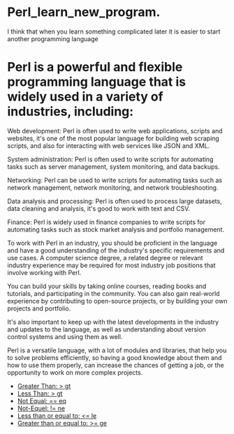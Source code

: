 # Perl_learn_new_program.
I think that when you learn something complicated later it is easier to start another programming language

# Perl is a powerful and flexible programming language that is widely used in a variety of industries, including:

Web development: Perl is often used to write web applications, scripts and websites, it's one of the most popular language for building web scraping scripts, and also for interacting with web services like JSON and XML.

System administration: Perl is often used to write scripts for automating tasks such as server management, system monitoring, and data backups.

Networking: Perl can be used to write scripts for automating tasks such as network management, network monitoring, and network troubleshooting.

Data analysis and processing: Perl is often used to process large datasets, data cleaning and analysis, it's good to work with text and CSV.

Finance: Perl is widely used in finance companies to write scripts for automating tasks such as stock market analysis and portfolio management.

To work with Perl in an industry, you should be proficient in the language and have a good understanding of the industry's specific requirements and use cases. A computer science degree, a related degree or relevant industry experience may be required for most industry job positions that involve working with Perl.

You can build your skills by taking online courses, reading books and tutorials, and participating in the community. You can also gain real-world experience by contributing to open-source projects, or by building your own projects and portfolio.

It's also important to keep up with the latest developments in the industry and updates to the language, as well as understanding about version control systems and using them as well.

Perl is a versatile language, with a lot of modules and libraries, that help you to solve problems efficiently, so having a good knowledge about them and how to use them properly, can increase the chances of getting a job, or the opportunity to work on more complex projects.
- [Greater Than: >	gt](#Greater-Than:->-gt)
- [Less Than: >	gt](#Less-Than:-<-lt)
- [Not Equal: == eq](#Not-Equeal:-==eq)
- [Not-Equel: != ne](#Not-Equeal:-!=-ne)
- [Less than or equal to: <= le](#Less-than-or-equal-to:-<=-le)
- [Greater than or equal to:	>=	ge](#Greater-than-or-equal-to:->=-ge)
